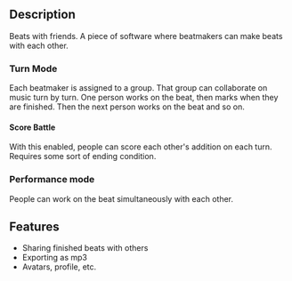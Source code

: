 ## Description

Beats with friends. A piece of software where beatmakers can make beats with each other.

### Turn Mode

Each beatmaker is assigned to a group. That group can collaborate on music turn by turn.
One person works on the beat, then marks when they are finished. Then the next person works on the beat and so on.

#### Score Battle

With this enabled, people can score each other's addition on each turn. Requires some sort of ending condition.

### Performance mode

People can work on the beat simultaneously with each other.

## Features

- Sharing finished beats with others
- Exporting as mp3
- Avatars, profile, etc.


